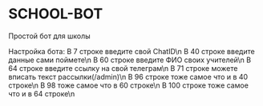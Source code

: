# SCHOOL-BOT
Простой бот для школы

Настройка бота:
В 7 строке введите свой ChatID\n
В 40 строке введите данные сами поймете\n
В 60 строке введите ФИО своих учителей\n
В 64 строке введите ссылку на свой телеграм\n
В 71 строке можете вписать текст рассылки(/admin)\n
В 96 строке тоже самое что и в 40 строке\n
В 98 тоже самое что в 60 строке\n
В 100 строке тоже самое что и в 64 строке\n
